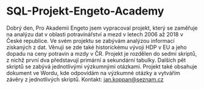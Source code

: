 # SQL-Projekt-Engeto-Academy
Dobrý den, Pro Akademii Engeto jsem vypracoval projekt, který se zaměřuje na analýzu dat v oblasti potravinářství a mezd v letech 2006 až 2018 v České republice. Ve svém projektu se zabývám analýzou informací získaných z dat. Věnuji se zde také historickému vývoji HDP v EU a jeho dopadu na ceny potravin a mzdy v ČR. Projekt je rozdělen do sedmi skriptů, z nichž první dva představují primární a sekundární tabulky. Dalších pět skriptů se zabývá jednotlivými výzkumnými otázkami. Projekt také obsahuje dokument ve Wordu, kde odpovídám na výzkumné otázky a vytvářím závěry z jednotlivých skriptů.
Kontakt: jan.koppan@seznam.cz
